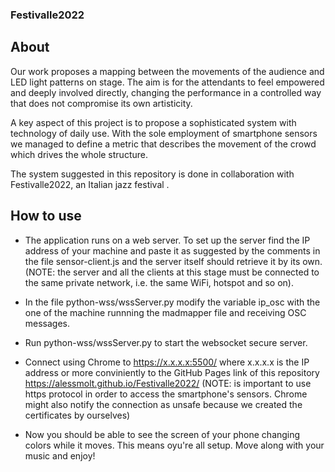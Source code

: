 ### Festivalle2022

## About

Our work proposes a mapping between the movements of the audience and LED light patterns on stage. The aim is for the attendants to feel empowered and deeply involved directly, changing the performance in a controlled way that does not compromise its own artisticity.

A key aspect of this project is to propose a sophisticated system with technology of daily use. With the sole employment of smartphone sensors we managed to define a metric that describes the movement of the crowd which drives the whole structure. 

The system suggested in this repository is done in collaboration with Festivalle2022, an Italian jazz festival  .  

## How to use

* The application runs on a web server. To set up the server find the IP address of your machine and paste it as suggested by the comments in the file sensor-client.js and the server itself should retrieve it by its own. (NOTE: the server and all the clients at this stage must be connected to the same private network, i.e. the same WiFi, hotspot and so on).

* In the file python-wss/wssServer.py modify the variable ip_osc with the one of the machine runnning the madmapper file and receiving OSC messages. 
* Run python-wss/wssServer.py to start the websocket secure server.
* Connect using Chrome to https://x.x.x.x:5500/ where x.x.x.x is the IP address or more conviniently to the GitHub Pages link of this repository https://alessmolt.github.io/Festivalle2022/ (NOTE: is important to use https protocol in order to access the smartphone's sensors. Chrome might also notify the connection as unsafe because we created the certificates by ourselves) 
* Now you should be able to see the screen of your phone changing colors while it moves. This means oyu're all setup. Move along with your music and enjoy!



